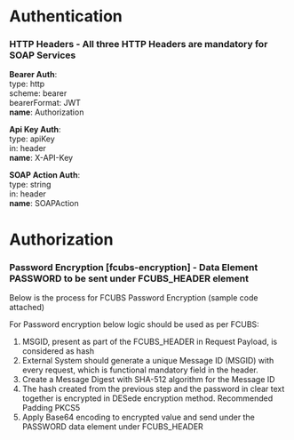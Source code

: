 # Authentication

### HTTP Headers - All three HTTP Headers are mandatory for SOAP Services

 **Bearer Auth**:             
   type: http  
   scheme: bearer  
   bearerFormat: JWT          
   **name**: Authorization        
    
 **Api Key Auth**:              
   type: apiKey  
   in: header                 
   **name**: X-API-Key           
  
 **SOAP Action Auth**:         
   type: string  
   in: header                
   **name**: SOAPAction      
       

   

# Authorization

### Password Encryption [fcubs-encryption] - Data Element PASSWORD to be sent under FCUBS_HEADER element
Below is the process for FCUBS Password Encryption (sample code attached)


For Password encryption below logic should be used as per FCUBS:


1. MSGID, present as part of the FCUBS_HEADER in Request Payload, is considered as hash
2. External System should generate a unique Message ID (MSGID) with every request, which is functional mandatory field in the header.
3. Create a Message Digest with SHA-512 algorithm for the Message ID
4. The hash created from the previous step and the password in clear text together is encrypted in DESede encryption method. Recommended Padding PKCS5
5. Apply Base64 encoding to encrypted value and send under the PASSWORD data element under FCUBS_HEADER
